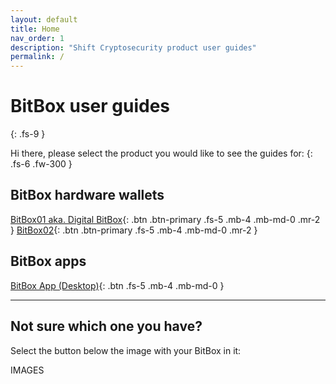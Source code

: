 ```yaml
---
layout: default
title: Home
nav_order: 1
description: "Shift Cryptosecurity product user guides"
permalink: /
---
```


# BitBox user guides
{: .fs-9 }

Hi there, please select the product you would like to see the guides for:
{: .fs-6 .fw-300 }

## BitBox hardware wallets
[BitBox01 aka. Digital BitBox](docs/bitbox01){: .btn .btn-primary .fs-5 .mb-4 .mb-md-0 .mr-2 }
[BitBox02](docs/bitbox02){: .btn .btn-primary .fs-5 .mb-4 .mb-md-0 .mr-2 }


## BitBox apps
[BitBox App (Desktop)](docs/bitbox_app){: .btn .fs-5 .mb-4 .mb-md-0 }



---

## Not sure which one you have?

Select the button below the image with your BitBox in it:

IMAGES
